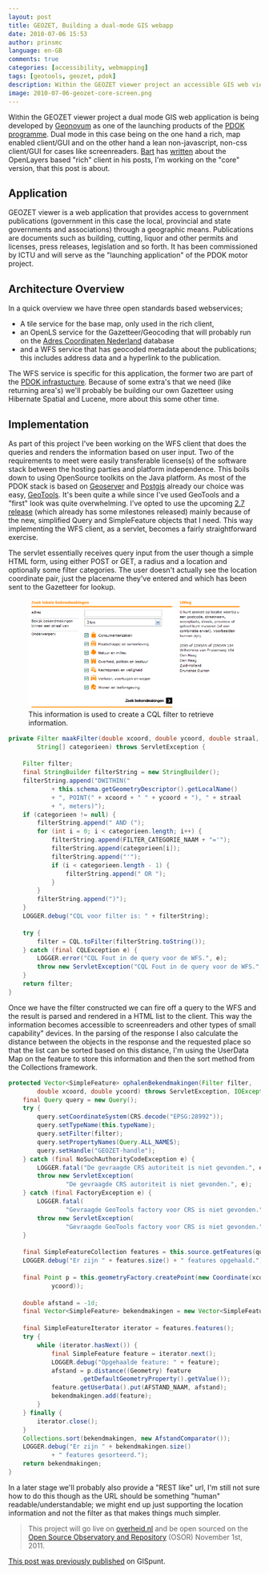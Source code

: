 ```yaml
---
layout: post
title: GEOZET, Building a dual-mode GIS webapp
date: 2010-07-06 15:53
author: prinsmc
language: en-GB
comments: true
categories: [accessibility, webmapping]
tags: [geotools, geozet, pdok]
description: Within the GEOZET viewer project an accessible GIS web viewer is being developed by Geonovum as one of the launching products of the PDOK programme.
image: 2010-07-06-geozet-core-screen.png
---
```


Within the GEOZET viewer project a dual mode GIS web application is being developed by 
[Geonovum](http://www.geonovum.nl/) as one of the launching products of the 
[PDOK programme](http://www.geonovum.nl/dossiers/pdok).
Dual mode in this case being on the one hand a rich, map enabled client/GUI and on the other hand a 
lean non-javascript, non-css client/GUI for cases like screenreaders.
[Bart](http://www.osgis.nl/index.htm) has [written](http://osgisjs.blogspot.com/) about the 
OpenLayers based "rich" client in his posts, I'm working on the "core" version, that this post is 
about.

## Application

GEOZET viewer is a web application that provides access to government publications (government in 
this case the local, provincial and state governments and associations) through a geographic means. 
Publications are documents such as building, cutting, liquor and other permits and licenses, 
press releases, legislation and so forth. It has been commissioned by ICTU and will serve as 
the "launching application" of the PDOK motor project.

## Architecture Overview

In a quick overview we have three open standards based webservices;

  - A tile service for the base map, only used in the rich client,
  - an OpenLS service for the Gazetteer/Geocoding that will probably run on the 
        [Adres Coordinaten Nederland](http://www.kadaster.nl/index_frames.html?inhoud=/zakelijk/producten/adrescoordinaten-nederland-en-geocoderen.html&amp;navig=/zakelijk/nav_serverside.html%3Fscript%3D1) database
  - and a WFS service that has geocoded metadata about the publications; this includes 
        address data and a hyperlink to the publication.

The WFS service is specific for this application, the former two are part of the 
[PDOK infrastucture](http://www.geonovum.nl/nieuws/pdok/update-van-stand-van-zaken-binnen-pdok). 
Because of some extra's that we need (like returning area's) we'll probably be building our own 
Gazetteer using Hibernate Spatial and Lucene, more about this some other time.

## Implementation

As part of this project I've been working on the WFS client that does the queries and renders 
the information based on user input. Two of the requirements to meet were easily transferable 
license(s) of the software stack between the hosting parties and platform independence. 
This boils down to using OpenSource toolkits on the Java platform. As most of the PDOK stack 
is based on [Geoserver](http://geoserver.org/) and 
[Postgis](http://postgis.refractions.net/) already our choice was easy, [GeoTools](http://geotools.org/).
It's been quite a while since I've used GeoTools and a "first" look was quite overwhelming.
I've opted to use the upcoming [2.7 
release](http://docs.codehaus.org/display/GEOTOOLS/Upgrade+to+2.7)
(which already has some milestones released) mainly because of the new, simplified 
Query and SimpleFeature objects that I need. This way implementing the WFS client, as a servlet, 
becomes a fairly straightforward exercise.

The servlet essentially receives query input from the user though a simple HTML form, 
using either POST or GET, a radius and a location and optionally some filter categories. 
The user doesn't actually see the location coordinate pair, just the placename they've 
entered and which has been sent to the Gazetteer for lookup.

<figure>
  <img src="/img/2010-07-06-geozet-core-screen.png" alt="User input form for GEOZET viewer">
  <figcaption>This information is used to create a CQL filter to retrieve information.</figcaption>
</figure>

```java
private Filter maakFilter(double xcoord, double ycoord, double straal,
		String[] categorieen) throws ServletException {

	Filter filter;
	final StringBuilder filterString = new StringBuilder();
	filterString.append("DWITHIN("
			+ this.schema.getGeometryDescriptor().getLocalName()
			+ ", POINT(" + xcoord + " " + ycoord + "), " + straal
			+ ", meters)");
	if (categorieen != null) {
		filterString.append(" AND (");
		for (int i = 0; i < categorieen.length; i++) {
			filterString.append(FILTER_CATEGORIE_NAAM + "='");
			filterString.append(categorieen[i]);
			filterString.append("'");
			if (i < categorieen.length - 1) {
				filterString.append(" OR ");
			}
		}
		filterString.append(")");
	}
	LOGGER.debug("CQL voor filter is: " + filterString);

	try {
		filter = CQL.toFilter(filterString.toString());
	} catch (final CQLException e) {
		LOGGER.error("CQL Fout in de query voor de WFS.", e);
		throw new ServletException("CQL Fout in de query voor de WFS.", e);
	}
	return filter;
}
```

Once we have the filter constructed we can fire off a query to the WFS and the result is parsed 
and rendered in a HTML list to the client. This way the information becomes accessible to 
screenreaders and other types of small capability" devices. In the parsing of the response 
I also calculate the distance between the objects in the response and the requested place 
so that the list can be sorted based on this distance, I'm using the UserData Map on the feature 
to store this information and then the sort method from the Collections framework.

```java
protected Vector<SimpleFeature> ophalenBekendmakingen(Filter filter,
		double xcoord, double ycoord) throws ServletException, IOException {
	final Query query = new Query();
	try {
		query.setCoordinateSystem(CRS.decode("EPSG:28992"));
		query.setTypeName(this.typeName);
		query.setFilter(filter);
		query.setPropertyNames(Query.ALL_NAMES);
		query.setHandle("GEOZET-handle");
	} catch (final NoSuchAuthorityCodeException e) {
		LOGGER.fatal("De gevraagde CRS autoriteit is niet gevonden.", e);
		throw new ServletException(
				"De gevraagde CRS autoriteit is niet gevonden.", e);
	} catch (final FactoryException e) {
		LOGGER.fatal(
				"Gevraagde GeoTools factory voor CRS is niet gevonden.", e);
		throw new ServletException(
				"Gevraagde GeoTools factory voor CRS is niet gevonden.", e);
	}

	final SimpleFeatureCollection features = this.source.getFeatures(query);
	LOGGER.debug("Er zijn " + features.size() + " features opgehaald.");

	final Point p = this.geometryFactory.createPoint(new Coordinate(xcoord,
			ycoord));

	double afstand = -1d;
	final Vector<SimpleFeature> bekendmakingen = new Vector<SimpleFeature>();

	final SimpleFeatureIterator iterator = features.features();
	try {
		while (iterator.hasNext()) {
			final SimpleFeature feature = iterator.next();
			LOGGER.debug("Opgehaalde feature: " + feature);
			afstand = p.distance((Geometry) feature
					.getDefaultGeometryProperty().getValue());
			feature.getUserData().put(AFSTAND_NAAM, afstand);
			bekendmakingen.add(feature);
		}
	} finally {
		iterator.close();
	}
	Collections.sort(bekendmakingen, new AfstandComparator());
	LOGGER.debug("Er zijn " + bekendmakingen.size()
			+ " features gesorteerd.");
	return bekendmakingen;
}
```

In a later stage we'll probably also provide a "REST like" url, I'm still not sure how to 
do this though as the URL should be something "human" readable/understandable; we might end up 
just supporting the location information and not the filter as that makes things much simpler.

> This project will go live on [overheid.nl](http://www.overheid.nl/) and be 
open sourced on the [Open Source Observatory and Repository](http://www.osor.eu/) (OSOR) 
November 1st, 2011.

[This post was previously published](http://gispunt.wordpress.com/2010/07/06/geozet-building-a-dual-mode-gis-webapp/) 
on GISpunt.


